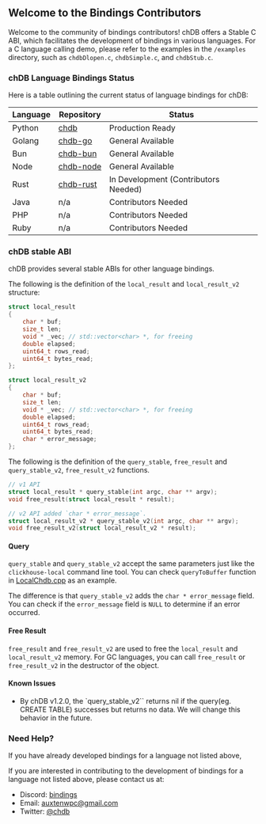 ## Welcome to the Bindings Contributors

Welcome to the community of bindings contributors! chDB offers a Stable C ABI, which facilitates the development of bindings in various languages. For a C language calling demo, please refer to the examples in the `/examples` directory, such as `chdbDlopen.c`, `chdbSimple.c`, and `chdbStub.c`.

### chDB Language Bindings Status

Here is a table outlining the current status of language bindings for chDB:

| Language | Repository | Status |
| --- | --- | --- |
| Python | [chdb](https://github.com/chdb-io/chdb) | Production Ready |
| Golang | [chdb-go](https://github.com/chdb-io/chdb-go) | General Available |
| Bun | [chdb-bun](https://github.com/chdb-io/chdb-bun) | General Available |
| Node | [chdb-node](https://github.com/chdb-io/chdb-node) | General Available |
| Rust | [chdb-rust](https://github.com/chdb-io/chdb-rust) | In Development (Contributors Needed) |
| Java | n/a | Contributors Needed |
| PHP | n/a | Contributors Needed |
| Ruby | n/a | Contributors Needed |


### chDB stable ABI

chDB provides several stable ABIs for other language bindings.



The following is the definition of the `local_result` and `local_result_v2` structure:

```c
struct local_result
{
    char * buf;
    size_t len;
    void * _vec; // std::vector<char> *, for freeing
    double elapsed;
    uint64_t rows_read;
    uint64_t bytes_read;
};

struct local_result_v2
{
    char * buf;
    size_t len;
    void * _vec; // std::vector<char> *, for freeing
    double elapsed;
    uint64_t rows_read;
    uint64_t bytes_read;
    char * error_message;
};
```

The following is the definition of the `query_stable`, `free_result` and `query_stable_v2`, `free_result_v2` functions.

```c
// v1 API
struct local_result * query_stable(int argc, char ** argv);
void free_result(struct local_result * result);

// v2 API added `char * error_message`.
struct local_result_v2 * query_stable_v2(int argc, char ** argv);
void free_result_v2(struct local_result_v2 * result);
```

#### Query
`query_stable` and `query_stable_v2` accept the same parameters just like the `clickhouse-local` command line tool. You can check `queryToBuffer` function in [LocalChdb.cpp](programs/local/LocalChdb.cpp) as an example.

The difference is that `query_stable_v2` adds the `char * error_message` field.
You can check if the `error_message` field is `NULL` to determine if an error occurred.

#### Free Result
`free_result` and `free_result_v2` are used to free the `local_result` and `local_result_v2` memory. For GC languages, you can call `free_result` or `free_result_v2` in the destructor of the object.

#### Known Issues

- By chDB v1.2.0, the `query_stable_v2``
 returns nil if the query(eg. CREATE TABLE) successes but returns no data. We will change this behavior in the future.


### Need Help?
If you have already developed bindings for a language not listed above, 

If you are interested in contributing to the development of bindings for a language not listed above, please contact us at:

- Discord: [bindings](https://discord.gg/uUk6AKf7yM)
- Email: auxtenwpc@gmail.com
- Twitter: [@chdb](https://twitter.com/chdb_io)
